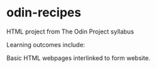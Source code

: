 # odin-recipes

HTML project from The Odin Project syllabus

Learning outcomes include:

Basic HTML webpages interlinked to form website.    